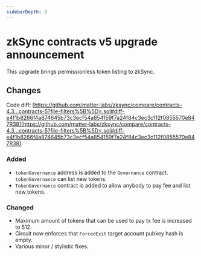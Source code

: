 ```yaml
---
sidebarDepth: 3
---
```


# zkSync contracts v5 upgrade announcement

<!-- markdownlint-disable MD034 -->

This upgrade brings permissionless token listing to zkSync.

## Changes

Code diff:
[https://github.com/matter-labs/zksync/compare/contracts-4.3...contracts-5?file-filters%5B%5D=.sol#diff-e4f1b8266f4a874645b73c3ecf54a854159f7a24f84c3ec3c112f0855570e847R38](https://github.com/matter-labs/zksync/compare/contracts-4.3...contracts-5?file-filters%5B%5D=.sol#diff-e4f1b8266f4a874645b73c3ecf54a854159f7a24f84c3ec3c112f0855570e847R38)

### Added

- `tokenGovernance` address is added to the `Governance` contract. `tokenGovernance` can list new tokens.
- `TokenGovernance` contract is added to allow anybody to pay fee and list new tokens.

### Changed

- Maximum amount of tokens that can be used to pay tx fee is increased to 512.
- Circuit now enforces that `ForcedExit` target account pubkey hash is empty.
- Various minor / stylistic fixes.
